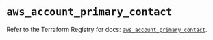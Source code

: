 # `aws_account_primary_contact`

Refer to the Terraform Registry for docs: [`aws_account_primary_contact`](https://registry.terraform.io/providers/hashicorp/aws/5.83.1/docs/resources/account_primary_contact).
